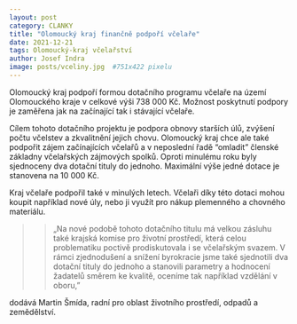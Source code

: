 ```yaml
---
layout: post
category: CLANKY
title: "Olomoucký kraj finančně podpoří včelaře"
date: 2021-12-21
tags: Olomoucký-kraj včelařství
author: Josef Indra
image: posts/vceliny.jpg  #751x422 pixelu
---
```


Olomoucký kraj podpoří formou dotačního programu včelaře na území Olomouckého kraje v celkové výši 738 000 Kč. Možnost poskytnutí podpory je zaměřena jak na začínající tak i stávající včelaře. 




Cílem tohoto dotačního projektu je podpora obnovy starších úlů, zvýšení počtu včelstev a zkvalitnění jejich chovu. Olomoucký kraj chce ale také podpořit zájem začínajících včelařů a v neposlední řadě “omladit” členské základny včelařských zájmových spolků. Oproti minulému roku byly sjednoceny dva dotační tituly do jednoho. Maximální výše jedné dotace je stanovena na 10 000 Kč.




Kraj včelaře podpořil také v minulých letech. Včelaři díky této dotaci mohou koupit například nové úly, nebo ji využít pro nákup plemenného a chovného materiálu. 
>>„Na nové podobě tohoto dotačního titulu má velkou zásluhu také krajská komise pro životní prostředí, která celou problematiku poctivě prodiskutovala i se včelařským svazem. V rámci zjednodušení a snížení byrokracie jsme také sjednotili dva dotační tituly do jednoho a stanovili parametry a hodnocení žadatelů směrem ke kvalitě, oceníme tak například vzdělání v oboru,”


dodává Martin Šmída, radní pro oblast životního prostředí, odpadů a zemědělství.
